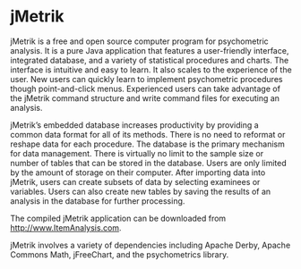 jMetrik
=======


jMetrik is a free and open source computer program for psychometric analysis. It is a pure Java application that features a user-friendly interface, integrated database, and a variety of statistical procedures and charts. The interface is intuitive and easy to learn. It also scales to the experience of the user. New users can quickly learn to implement psychometric procedures though point-and-click menus. Experienced users can take advantage of the jMetrik command structure and write command files for executing an analysis.

jMetrik’s embedded database increases productivity by providing a common data format for all of its methods. There is no need to reformat or reshape data for each procedure. The database is the primary mechanism for data management. There is virtually no limit to the sample size or number of tables that can be stored in the database. Users are only limited by the amount of storage on their computer. After importing data into jMetrik, users can create subsets of data by selecting examinees or variables. Users can also create new tables by saving the results of an analysis in the database for further processing.



The compiled jMetrik application can be downloaded from <a href="http://www.ItemAnalysis.com">http://www.ItemAnalysis.com</a>.

jMetrik involves a variety of dependencies including Apache Derby, Apache Commons Math, jFreeChart, and the psychometrics library.
